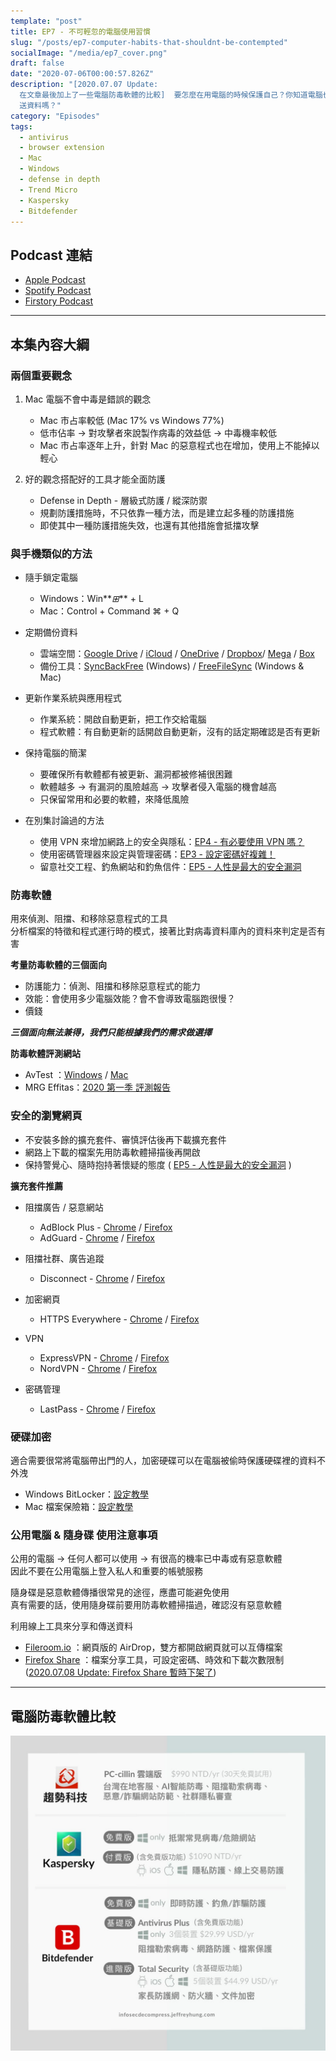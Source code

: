 ```yaml
---
template: "post"
title: EP7 - 不可輕忽的電腦使用習慣
slug: "/posts/ep7-computer-habits-that-shouldnt-be-contempted"
socialImage: "/media/ep7_cover.png"
draft: false
date: "2020-07-06T00:00:57.826Z"
description: "[2020.07.07 Update:
  在文章最後加上了一些電腦防毒軟體的比較]  要怎麼在用電腦的時候保護自己？你知道電腦也該做斷捨離嗎？使用公用電腦時，不登入自己的帳號也不使用隨身碟也可以傳\
  送資料嗎？"
category: "Episodes"
tags:
  - antivirus
  - browser extension
  - Mac
  - Windows
  - defense in depth
  - Trend Micro
  - Kaspersky
  - Bitdefender
---
```


## Podcast 連結

- [Apple Podcast](https://podcasts.apple.com/tw/podcast/%E8%B3%87%E5%AE%89%E8%A7%A3%E5%A3%93%E7%B8%AE/id1513276667#episodeGuid=ckc9l0p98cav209182fb9p59y)
- [Spotify Podcast](https://open.spotify.com/episode/0ThS5pFajRvJLDTUSfisgf)
- [Firstory Podcast](https://open.firstory.me/story/ckc9l0p98cav209182fb9p59y)
---

## 本集內容大綱

### 兩個重要觀念

1. Mac 電腦不會中毒是錯誤的觀念

   - Mac 市占率較低 (Mac 17% vs Windows 77%)
   - 低市佔率 → 對攻擊者來說製作病毒的效益低 → 中毒機率較低
   - Mac 市占率逐年上升，針對 Mac 的惡意程式也在增加，使用上不能掉以輕心

2. 好的觀念搭配好的工具才能全面防護

   - Defense in Depth - 層級式防護 / 縱深防禦
   - 規劃防護措施時，不只依靠一種方法，而是建立起多種的防護措施
   - 即使其中一種防護措施失效，也還有其他措施會抵擋攻擊

### 與手機類似的方法

- 隨手鎖定電腦

  - Windows：Win**_⊞_** + L
  - Mac：Control + Command ⌘ + Q

- 定期備份資料

  - 雲端空間：[Google Drive](https://www.google.com/drive/) / [iCloud](https://www.apple.com/tw/icloud/) / [OneDrive](https://www.microsoft.com/zh-tw/microsoft-365/onedrive/online-cloud-storage) / [Dropbox](https://www.dropbox.com/zh_TW/)/ [Mega](https://mega.nz/) / [Box](https://www.box.com/home)
  - 備份工具：[SyncBackFree](https://www.2brightsparks.com/freeware/index.html) (Windows) / [FreeFileSync](https://freefilesync.org/download.php) (Windows & Mac)

- 更新作業系統與應用程式

  - 作業系統：開啟自動更新，把工作交給電腦
  - 程式軟體：有自動更新的話開啟自動更新，沒有的話定期確認是否有更新

- 保持電腦的簡潔

  - 要確保所有軟體都有被更新、漏洞都被修補很困難
  - 軟體越多 → 有漏洞的風險越高 → 攻擊者侵入電腦的機會越高
  - 只保留常用和必要的軟體，來降低風險

- 在別集討論過的方法

  - 使用 VPN 來增加網路上的安全與隱私：[EP4 - 有必要使用 VPN 嗎？](/posts/ep4-do-we-need-vpn)
  - 使用密碼管理器來設定與管理密碼：[EP3 - 設定密碼好複雜！](/posts/ep3-why-does-password-has-to-be-so-complicated)
  - 留意社交工程、釣魚網站和釣魚信件：[EP5 - 人性是最大的安全漏洞](/posts/ep5-the-greatest-vulnerability-is-you-and-me)

### 防毒軟體

用來偵測、阻擋、和移除惡意程式的工具\
分析檔案的特徵和程式運行時的模式，接著比對病毒資料庫內的資料來判定是否有害

**考量防毒軟體的三個面向**

- 防護能力：偵測、阻擋和移除惡意程式的能力
- 效能：會使用多少電腦效能？會不會導致電腦跑很慢？
- 價錢

**_三個面向無法兼得，我們只能根據我們的需求做選擇_**

**防毒軟體評測網站**

- AvTest ：[Windows](https://www.av-test.org/en/antivirus/home-windows/) / [Mac](https://www.av-test.org/en/antivirus/home-macos/)
- MRG Effitas：[2020 第一季 評測報告](https://www.mrg-effitas.com/wp-content/uploads/2020/05/MRG_Effitas_2020Q1_360.pdf)

### 安全的瀏覽網頁

- 不安裝多餘的擴充套件、審慎評估後再下載擴充套件
- 網路上下載的檔案先用防毒軟體掃描後再開啟
- 保持警覺心、隨時抱持著懷疑的態度 ( [](/posts/ep5-the-greatest-vulnerability-is-you-and-me)[EP5 - 人性是最大的安全漏洞](/posts/ep5-the-greatest-vulnerability-is-you-and-me) )

**擴充套件推薦**

- 阻擋廣告 / 惡意網站

  - AdBlock Plus - [Chrome](https://chrome.google.com/webstore/detail/adblock-plus-free-ad-bloc/cfhdojbkjhnklbpkdaibdccddilifddb?hl=zh-TW) / [Firefox](https://addons.mozilla.org/zh-TW/firefox/addon/adblock-plus/)
  - AdGuard - [Chrome](https://chrome.google.com/webstore/detail/adguard-adblocker/bgnkhhnnamicmpeenaelnjfhikgbkllg?hl=zh-tw) / [Firefox](https://addons.mozilla.org/zh-TW/firefox/addon/adguard-adblocker)

- 阻擋社群、廣告追蹤

  - Disconnect - [Chrome](https://chrome.google.com/webstore/detail/disconnect/jeoacafpbcihiomhlakheieifhpjdfeo?hl=zh-tw) / [Firefox](https://addons.mozilla.org/zh-TW/firefox/addon/disconnect/)

- 加密網頁

  - HTTPS Everywhere - [Chrome](https://chrome.google.com/webstore/detail/https-everywhere/gcbommkclmclpchllfjekcdonpmejbdp?hl=zh-tw) / [Firefox](https://addons.mozilla.org/zh-TW/firefox/addon/https-everywhere/)

- VPN

  - ExpressVPN - [Chrome](https://chrome.google.com/webstore/detail/expressvpn-vpn-proxy-to-u/fgddmllnllkalaagkghckoinaemmogpe?hl=zh-tw) / [Firefox](https://addons.mozilla.org/zh-TW/firefox/addon/expressvpn/)
  - NordVPN - [Chrome](https://chrome.google.com/webstore/detail/nordvpn-1-vpn-proxy-exten/fjoaledfpmneenckfbpdfhkmimnjocfa?hl=zh-tw) / [Firefox](https://addons.mozilla.org/zh-TW/firefox/addon/nordvpn-proxy-extension/)

- 密碼管理

  - LastPass - [Chrome](https://chrome.google.com/webstore/detail/lastpass-free-password-ma/hdokiejnpimakedhajhdlcegeplioahd?hl=zh-tw) / [Firefox](https://addons.mozilla.org/zh-TW/firefox/addon/lastpass-password-manager/?src=search)

### 硬碟加密

適合需要很常將電腦帶出門的人，加密硬碟可以在電腦被偷時保護硬碟裡的資料不外洩

- Windows BitLocker：[設定教學](https://support.microsoft.com/zh-tw/help/4502379/windows-10-device-encryption)
- Mac 檔案保險箱：[設定教學](https://support.apple.com/zh-tw/guide/mac-help/mh11785/mac)

### **公用電腦 & 隨身碟 使用注意事項**

公用的電腦 → 任何人都可以使用 → 有很高的機率已中毒或有惡意軟體\
因此不要在公用電腦上登入私人和重要的帳號服務

隨身碟是惡意軟體傳播很常見的途徑，應盡可能避免使用\
真有需要的話，使用隨身碟前要用防毒軟體掃描過，確認沒有惡意軟體

利用線上工具來分享和傳送資料

- [Fileroom.io](https://fileroom.io/) ：網頁版的 AirDrop，雙方都開啟網頁就可以互傳檔案
- [Firefox Share](https://send.firefox.com/) ：檔案分享工具，可設定密碼、時效和下載次數限制 ([2020.07.08 Update: Firefox Share 暫時下架了](/posts/newsupdates_firefoxsend))
---

## 電腦防毒軟體比較

![](/media/computer_antivirus.jpg)
